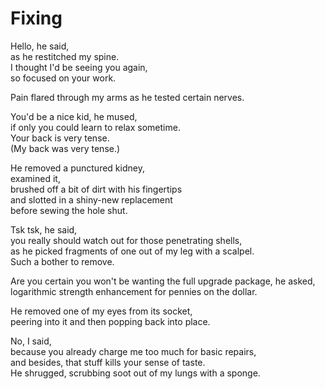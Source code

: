 # Fixing

Hello, he said,  
as he restitched my spine.  
I thought I'd be seeing you again,  
so focused on your work.

Pain flared through my arms as he tested certain nerves.

You'd be a nice kid, he mused,  
if only you could learn to relax sometime.  
Your back is very tense.  
(My back was very tense.)

He removed a punctured kidney,  
examined it,  
brushed off a bit of dirt with his fingertips  
and slotted in a shiny-new replacement  
before sewing the hole shut.

Tsk tsk, he said,  
you really should watch out for those penetrating shells,  
as he picked fragments of one out of my leg with a scalpel.  
Such a bother to remove.

Are you certain you won't be wanting the full upgrade package, he asked,  
logarithmic strength enhancement for pennies on the dollar.

He removed one of my eyes from its socket,  
peering into it and then popping back into place.

No, I said,  
because you already charge me too much for basic repairs,  
and besides, that stuff kills your sense of taste.  
He shrugged, scrubbing soot out of my lungs with a sponge.
